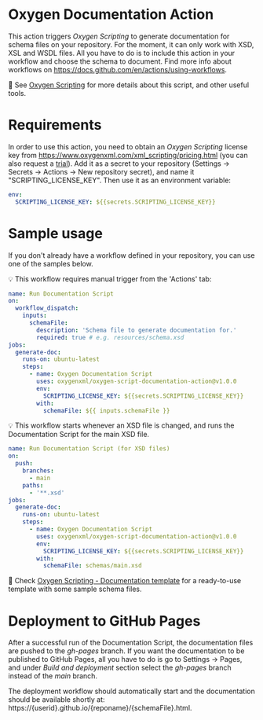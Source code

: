 # Oxygen Documentation Action
This action triggers <i>Oxygen Scripting</i> to generate documentation for schema files on your repository. For the moment, it can only work with XSD, XSL and WSDL files. All you have to do is to include this action in your workflow and choose the schema to document. Find more info about workflows on https://docs.github.com/en/actions/using-workflows.

👀 See [Oxygen Scripting](https://www.oxygenxml.com/doc/versions/25.0/ug-editor/topics/scripting_oxygen.html) for more details about this script, and other useful tools.

# Requirements
In order to use this action, you need to obtain an <i>Oxygen Scripting</i> license key from https://www.oxygenxml.com/xml_scripting/pricing.html (you can also request a [trial](https://www.oxygenxml.com/xml_scripting/register.html)). Add it as a secret to your repository (Settings &rarr; Secrets &rarr; Actions &rarr; New repository secret), and name it "SCRIPTING_LICENSE_KEY".
Then use it as an environment variable:
```yaml
env:
  SCRIPTING_LICENSE_KEY: ${{secrets.SCRIPTING_LICENSE_KEY}}
```

# Sample usage

If you don't already have a workflow defined in your repository, you can use one of the samples below.

💡 This workflow requires manual trigger from the 'Actions' tab:
```yaml
name: Run Documentation Script
on:
  workflow_dispatch:
    inputs:
      schemaFile:
        description: 'Schema file to generate documentation for.'
        required: true # e.g. resources/schema.xsd
jobs:
  generate-doc:
    runs-on: ubuntu-latest
    steps:
      - name: Oxygen Documentation Script
        uses: oxygenxml/oxygen-script-documentation-action@v1.0.0
        env:
          SCRIPTING_LICENSE_KEY: ${{secrets.SCRIPTING_LICENSE_KEY}}
        with:
          schemaFile: ${{ inputs.schemaFile }}
```
💡 This workflow starts whenever an XSD file is changed, and runs the Documentation Script for the main XSD file.
```yaml
name: Run Documentation Script (for XSD files)
on:
  push:
    branches:
      - main
    paths:
      - '**.xsd'
jobs:
  generate-doc:
    runs-on: ubuntu-latest
    steps:
      - name: Oxygen Documentation Script
        uses: oxygenxml/oxygen-script-documentation-action@v1.0.0
        env:
          SCRIPTING_LICENSE_KEY: ${{secrets.SCRIPTING_LICENSE_KEY}}
        with:
          schemaFile: schemas/main.xsd
```

👀 Check [Oxygen Scripting - Documentation template](https://github.com/oxygenxml/oxygen-script-documentation-template) for a ready-to-use template with some sample schema files.

# Deployment to GitHub Pages
After a successful run of the Documentation Script, the documentation files are pushed to the <i>gh-pages</i> branch. 
If you want the documentation to be published to GitHub Pages, all you have to do is go to Settings &rarr; Pages, and under <i>Build and deployment</i> section select the <i>gh-pages</i> branch instead of the <i>main</i> branch. 

The deployment workflow should automatically start and the documentation should be available shortly at: https://{userid}.github.io/{reponame}/{schemaFile}.html.
